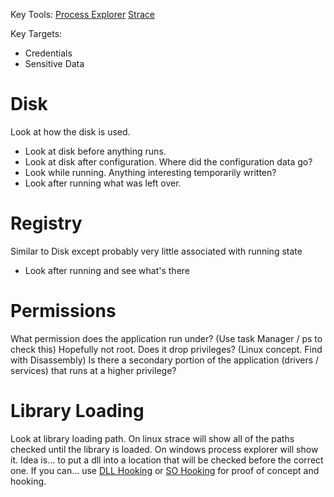 <!-- TITLE: Thick Client Local Issues -->
<!-- SUBTITLE: A quick summary of Thick Client Local Issues -->


Key Tools:
[Process Explorer](/process-explorer)
[Strace](/strace)

Key Targets:
* Credentials
* Sensitive Data

# Disk
Look at how the disk is used.
* Look at disk before anything runs.
* Look at disk after configuration.  Where did the configuration data go?
* Look while running.  Anything interesting temporarily written?
* Look after running what was left over.
# Registry
Similar to Disk except probably very little associated with running state
* Look after running and see what's there
# Permissions
What permission does the application run under? (Use task Manager / ps to check this)  Hopefully not root.
Does it drop privileges?  (Linux concept.  Find with Disassembly)
Is there a secondary portion of the application (drivers / services) that runs at a higher privilege?

# Library Loading
Look at library loading path.
On linux strace will show all of the paths checked until the library is loaded.
On windows process explorer will show it.
Idea is... to put a dll into a location that will be checked before the correct one.
If you can... use [DLL Hooking](/dll-hooking) or [SO Hooking](/so-hooking) for proof of concept and hooking.

